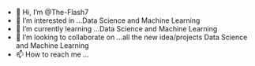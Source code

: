 - 👋 Hi, I’m @The-Flash7
- 👀 I’m interested in ...Data Science and Machine Learning
- 🌱 I’m currently learning ...Data Science and Machine Learning
- 💞️ I’m looking to collaborate on ...all the new idea/projects Data Science and Machine Learning
- 📫 How to reach me ...
